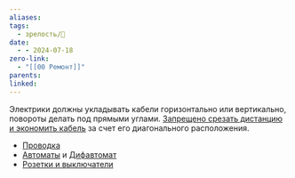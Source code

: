 ```yaml
---
aliases: 
tags:
  - зрелость/🌱
date:
  - - 2024-07-18
zero-link:
  - "[[00 Ремонт]]"
parents: 
linked:
---
```

Электрики должны укладывать кабели горизонтально или вертикально, повороты делать под прямыми углами. [Запрещено срезать дистанцию и экономить кабель](https://docs.cntd.ru/document/456050591) за счет его диагонального расположения.

- [Проводка](Проводка.md)
- [Автоматы](Автоматы.md) и [Дифавтомат](Дифавтомат.md)
- [Розетки и выключатели](Розетки%20и%20выключатели.md)